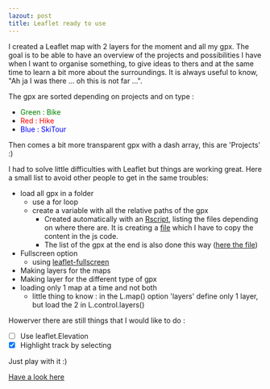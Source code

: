 ```yaml
---
lazout: post
title: Leaflet ready to use
---
```


I created a Leaflet map with 2 layers for the moment and all my gpx.
The goal is to be able to have an overview of the projects and possibilities I have when I want to organise something, to give ideas to thers and at the same time to learn a bit more about the surroundings. It is always useful to know, "Ah ja I was there ... oh this is not far ...".

The gpx are sorted depending on projects and on type :

- <span style="color:green">Green : Bike</span>
- <span style="color:red">Red : Hike</span>
- <span style="color:blue">Blue : SkiTour</span>

Then comes a bit more transparent gpx with a dash array, this are 'Projects' :)

I had to solve little difficulties with Leaflet but things are working great.
Here a small list to avoid other people to get in the same troubles:

- load all gpx in a folder
  - use a for loop
  - create a variable with all the relative paths of the gpx
    - Created automatically with an [Rscript](/files/gpx/R_Create_variable_for_js-html.R), listing the files depending on where there are. It is creating a [file](/files/gpx/Name_var_js-html_tocopy_in_leaflet.txt) which I have to copy the content in the js code.
    - The list of the gpx at the end is also done this way ([here the file](/files/gpx/Link_gpx_tocopy_in_leaflet.md))
- Fullscreen option
  - using [leaflet-fullscreen](https://github.com/Leaflet/Leaflet.fullscreen)
- Making layers for the maps
- Making layer for the different type of gpx
- loading only 1 map at a time and not both
  - little thing to know : in the L.map() option 'layers' define only 1 layer, but load the 2 in L.control.layers()

Howerver there are still things that I would like to do :

- [ ] Use leaflet.Elevation
- [x] Highlight track by selecting

Just play with it :)

[Have a look here](/leaflet.html)
